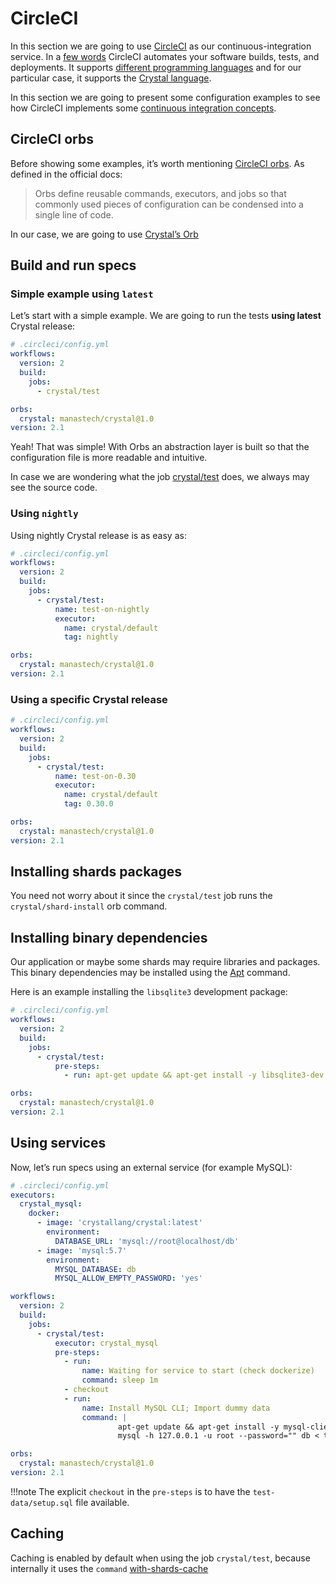 # CircleCI

In this section we are going to use [CircleCI](https://circleci.com/) as our continuous-integration service. In a [few words](https://circleci.com/docs/2.0/about-circleci/#section=welcome) CircleCI automates your software builds, tests, and deployments. It supports [different programming languages](https://circleci.com/docs/2.0/demo-apps/#section=welcome) and for our particular case, it supports the [Crystal language](https://circleci.com/docs/2.0/language-crystal/).

In this section we are going to present some configuration examples to see how CircleCI implements some [continuous integration concepts](https://circleci.com/docs/2.0/concepts/).

## CircleCI orbs

Before showing some examples, it’s worth mentioning [CircleCI orbs](https://circleci.com/orbs/). As defined in the official docs:
> Orbs define reusable commands, executors, and jobs so that commonly used pieces of configuration can be condensed into a single line of code.

In our case, we are going to use [Crystal’s Orb](https://circleci.com/orbs/registry/orb/manastech/crystal)

## Build and run specs

### Simple example using `latest`

Let’s start with a simple example. We are going to run the tests **using latest** Crystal release:

```yml
# .circleci/config.yml
workflows:
  version: 2
  build:
    jobs:
      - crystal/test

orbs:
  crystal: manastech/crystal@1.0
version: 2.1
```

Yeah! That was simple! With Orbs an abstraction layer is built so that the configuration file is more readable and intuitive.

In case we are wondering what the job [crystal/test](https://circleci.com/orbs/registry/orb/manastech/crystal#jobs-test) does, we always may see the source code.

### Using `nightly`

Using nightly Crystal release is as easy as:

```yml
# .circleci/config.yml
workflows:
  version: 2
  build:
    jobs:
      - crystal/test:
          name: test-on-nightly
          executor:
            name: crystal/default
            tag: nightly

orbs:
  crystal: manastech/crystal@1.0
version: 2.1
```

### Using a specific Crystal release

```yml
# .circleci/config.yml
workflows:
  version: 2
  build:
    jobs:
      - crystal/test:
          name: test-on-0.30
          executor:
            name: crystal/default
            tag: 0.30.0

orbs:
  crystal: manastech/crystal@1.0
version: 2.1
```

## Installing shards packages

You need not worry about it since the `crystal/test` job runs the `crystal/shard-install` orb command.

## Installing binary dependencies

Our application or maybe some shards may require libraries and packages. This binary dependencies may be installed using the [Apt](https://help.ubuntu.com/lts/serverguide/apt.html) command.

Here is an example installing the `libsqlite3` development package:

```yml
# .circleci/config.yml
workflows:
  version: 2
  build:
    jobs:
      - crystal/test:
          pre-steps:
            - run: apt-get update && apt-get install -y libsqlite3-dev

orbs:
  crystal: manastech/crystal@1.0
version: 2.1
```

## Using services

Now, let’s run specs using an external service (for example MySQL):

```yml
# .circleci/config.yml
executors:
  crystal_mysql:
    docker:
      - image: 'crystallang/crystal:latest'
        environment:
          DATABASE_URL: 'mysql://root@localhost/db'
      - image: 'mysql:5.7'
        environment:
          MYSQL_DATABASE: db
          MYSQL_ALLOW_EMPTY_PASSWORD: 'yes'

workflows:
  version: 2
  build:
    jobs:
      - crystal/test:
          executor: crystal_mysql
          pre-steps:
            - run:
                name: Waiting for service to start (check dockerize)
                command: sleep 1m
            - checkout
            - run:
                name: Install MySQL CLI; Import dummy data
                command: |
                        apt-get update && apt-get install -y mysql-client
                        mysql -h 127.0.0.1 -u root --password="" db < test-data/setup.sql

orbs:
  crystal: manastech/crystal@1.0
version: 2.1
```

!!!note
The explicit `checkout` in the `pre-steps` is to have the `test-data/setup.sql` file available.

## Caching

Caching is enabled by default when using the job `crystal/test`, because internally it uses the `command` [with-shards-cache](https://circleci.com/orbs/registry/orb/manastech/crystal#commands-with-shards-cache)

